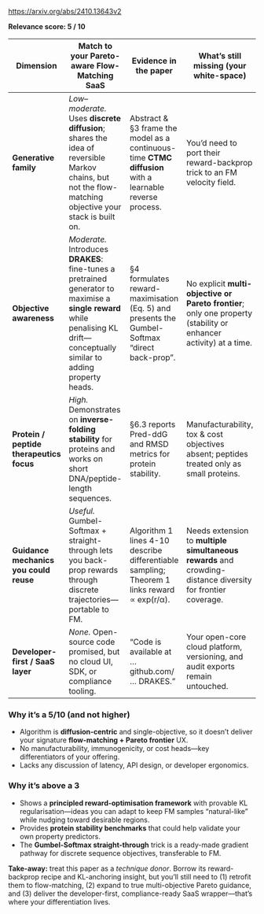 https://arxiv.org/abs/2410.13643v2

**Relevance score: 5 / 10**

| Dimension                                | Match to your Pareto-aware Flow-Matching SaaS                                                                                                                                 | Evidence in the paper                                                                                    | What’s still missing (your white-space)                                                                           |
| ---------------------------------------- | ----------------------------------------------------------------------------------------------------------------------------------------------------------------------------- | -------------------------------------------------------------------------------------------------------- | ----------------------------------------------------------------------------------------------------------------- |
| **Generative family**                    | *Low–moderate.* Uses **discrete diffusion**; shares the idea of reversible Markov chains, but not the flow-matching objective your stack is built on.                         | Abstract & §3 frame the model as a continuous-time **CTMC diffusion** with a learnable reverse process.  | You’d need to port their reward-backprop trick to an FM velocity field.                                           |
| **Objective awareness**                  | *Moderate.* Introduces **DRAKES**: fine-tunes a pretrained generator to maximise a **single reward** while penalising KL drift—conceptually similar to adding property heads. | §4 formulates reward-maximisation (Eq. 5) and presents the Gumbel-Softmax “direct back-prop”.            | No explicit **multi-objective or Pareto frontier**; only one property (stability or enhancer activity) at a time. |
| **Protein / peptide therapeutics focus** | *High.* Demonstrates on **inverse-folding stability** for proteins and works on short DNA/peptide-length sequences.                                                           | §6.3 reports Pred-ddG and RMSD metrics for protein stability.                                            | Manufacturability, tox & cost objectives absent; peptides treated only as small proteins.                         |
| **Guidance mechanics you could reuse**   | *Useful.* Gumbel-Softmax + straight-through lets you back-prop rewards through discrete trajectories—portable to FM.                                                          | Algorithm 1 lines 4-10 describe differentiable sampling; Theorem 1 links reward ∝ exp(r/α).              | Needs extension to **multiple simultaneous rewards** and crowding-distance diversity for frontier coverage.       |
| **Developer-first / SaaS layer**         | *None.* Open-source code promised, but no cloud UI, SDK, or compliance tooling.                                                                                               | “Code is available at … github.com/ … DRAKES.”                                                           | Your open-core cloud platform, versioning, and audit exports remain untouched.                                    |

### Why it’s a **5/10** (and not higher)

* Algorithm is **diffusion-centric** and single-objective, so it doesn’t deliver your signature **flow-matching + Pareto frontier** UX.
* No manufacturability, immunogenicity, or cost heads—key differentiators of your offering.
* Lacks any discussion of latency, API design, or developer ergonomics.

### Why it’s above a 3

* Shows a **principled reward-optimisation framework** with provable KL regularisation—ideas you can adapt to keep FM samples “natural-like” while nudging toward desirable regions.
* Provides **protein stability benchmarks** that could help validate your own property predictors.
* The **Gumbel-Softmax straight-through** trick is a ready-made gradient pathway for discrete sequence objectives, transferable to FM.

**Take-away:** treat this paper as a *technique donor*. Borrow its reward-backprop recipe and KL-anchoring insight, but you’ll still need to (1) retrofit them to flow-matching, (2) expand to true multi-objective Pareto guidance, and (3) deliver the developer-first, compliance-ready SaaS wrapper—that’s where your differentiation lives.
